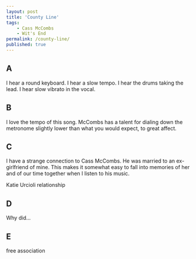 ```yaml
---
layout: post
title: 'County Line'
tags:
    - Cass McCombs
    - Wit's End
permalink: /county-line/
published: true
---
```


## A

I hear a round keyboard. I hear a slow tempo. I hear the drums taking the lead. I hear slow vibrato in the vocal.

## B

I love the tempo of this song. McCombs has a talent for dialing down the metronome slightly lower than what you would expect, to great affect.

## C

I have a strange connection to Cass McCombs. He was married to an ex-girlfriend of mine. This makes it somewhat easy to fall into memories of her and of our time together when I listen to his music.

Katie Urcioli relationship

## D

Why did...

## E

free association
